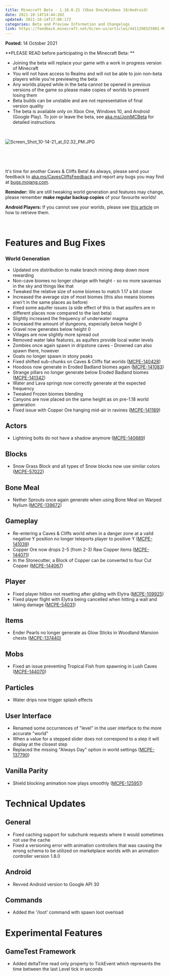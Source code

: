 ```yaml
---
title: Minecraft Beta - 1.18.0.21 (Xbox One/Windows 10/Android)
date: 2021-10-14T14:44:20Z
updated: 2021-10-14T17:08:17Z
categories: Beta and Preview Information and Changelogs
link: https://feedback.minecraft.net/hc/en-us/articles/4411290325901-Minecraft-Beta-1-18-0-21-Xbox-One-Windows-10-Android
---
```


**Posted:** 14 October 2021

**PLEASE READ before participating in the Minecraft Beta: **

- Joining the beta will replace your game with a work in progress version of Minecraft 
- You will not have access to Realms and will not be able to join non-beta players while you're previewing the beta
- Any worlds played while in the beta cannot be opened in previous versions of the game so please make copies of worlds to prevent losing them 
- Beta builds can be unstable and are not representative of final version quality 
- The beta is available only on Xbox One, Windows 10, and Android (Google Play). To join or leave the beta, see [aka.ms/JoinMCBeta](https://aka.ms/JoinMCBeta) for detailed instructions

 

![Screen_Shot_10-14-21_at_02.32_PM.JPG](https://feedback.minecraft.net/hc/article_attachments/4411290305037/Screen_Shot_10-14-21_at_02.32_PM.JPG)

 

 

It's time for another Caves & Cliffs Beta! As always, please send your feedback to [aka.ms/CavesCliffsFeedback](http://aka.ms/CavesCliffsFeedback) and report any bugs you may find at [bugs.mojang.com](http://bugs.mojang.com/).

**Reminder:** We are still tweaking world generation and features may change, please remember **make regular backup copies** of your favourite worlds!

**Android Players:** If you cannot see your worlds, please see [this article](../../help/Minecraft-Bedrock-Edition-Technical/Minecraft-Bedrock-Edition-Worlds-Lost-When-Using-External-Storage-on-Android-Devices.md) on how to retrieve them.

 

# **Features and Bug Fixes**

### **World Generation**

- Updated ore distribution to make branch mining deep down more rewarding
- Non-cave biomes no longer change with height - so no more savannas in the sky and things like that
- Tweaked the relative size of some biomes to match 1.17 a bit closer
- Increased the average size of most biomes (this also means biomes aren't in the same places as before)
- Fixed some aquifer issues (a side effect of this is that aquifers are in different places now compared to the last beta)
- Slightly increased the frequency of underwater magma
- Increased the amount of dungeons, especially below height 0
- Gravel now generates below height 0
- Villages are now slightly more spread out
- Removed water lake features, as aquifers provide local water levels
- Zombies once again spawn in dripstone caves - Drowned can also spawn there, however
- Goats no longer spawn in stony peaks ​
- Fixed shifted sub-chunks on Caves & Cliffs flat worlds ([MCPE-140428](https://bugs.mojang.com/browse/MCPE-140428))
- Hoodoos now generate in Eroded Badland biomes again ([MCPE-141083](https://bugs.mojang.com/browse/MCPE-141083))
- Strange pillars no longer generate below Eroded Badland biomes ([MCPE-141342](https://bugs.mojang.com/browse/MCPE-141342))
- Water and Lava springs now correctly generate at the expected frequency
- Tweaked Frozen biomes blending
- Canyons are now placed on the same height as on pre-1.18 world generation
- Fixed issue with Copper Ore hanging mid-air in ravines ([MCPE-141189](https://bugs.mojang.com/browse/MCPE-141189))

## **Actors**

- Lightning bolts do not have a shadow anymore ([MCPE-140689](https://bugs.mojang.com/browse/MCPE-140689))

## **Blocks**

- Snow Grass Block and all types of Snow blocks now use similar colors ([MCPE-57022](https://bugs.mojang.com/browse/MCPE-57022))

## **Bone Meal**

- Nether Sprouts once again generate when using Bone Meal on Warped Nylium ([MCPE-139672](https://bugs.mojang.com/browse/MCPE-139672))

## **Gameplay**

- Re-entering a Caves & Cliffs world when in a danger zone at a valid negative Y position no longer teleports player to positive Y ([MCPE-141039](https://bugs.mojang.com/browse/MCPE-141039))
- Copper Ore now drops 2-5 (from 2-3) Raw Copper items ([MCPE-144071](https://bugs.mojang.com/browse/MCPE-144071))
- In the Stonecutter, a Block of Copper can be converted to four Cut Copper ([MCPE-144067](https://bugs.mojang.com/browse/MCPE-144067))

## **Player**

- Fixed player hitbox not resetting after gliding with Elytra ([MCPE-109925](https://bugs.mojang.com/browse/MCPE-109925))
- Fixed player flight with Elytra being cancelled when hitting a wall and taking damage ([MCPE-54031](https://bugs.mojang.com/browse/MCPE-54031))

## **Items**

- Ender Pearls no longer generate as Glow Sticks in Woodland Mansion chests ([MCPE-137440)](https://bugs.mojang.com/browse/MCPE-137440)

## **Mobs**

- Fixed an issue preventing Tropical Fish from spawning in Lush Caves ([MCPE-144070](https://bugs.mojang.com/browse/MCPE-144070))

## **Particles**

- Water drips now trigger splash effects

## **User Interface**

- Renamed some occurrences of "level" in the user interface to the more accurate "world"
- When a value for a stepped slider does not correspond to a step it will display at the closest step
- Replaced the missing "Always Day" option in world settings ([MCPE-137790](https://bugs.mojang.com/browse/MCPE-137790))  
    

## **Vanilla Parity**

- Shield blocking animation now plays smoothly ([MCPE-125951](https://bugs.mojang.com/browse/MCPE-125951))

# **Technical Updates**

## **General**

- Fixed caching support for subchunk requests where it would sometimes not use the cache
- Fixed a versioning error with animation controllers that was causing the wrong schema to be utilized on marketplace worlds with an animation controller version 1.8.0

## **Android**

- Revved Android version to Google API 30

## **Commands**

- Added the '/loot' command with spawn loot overload

# **Experimental Features**

## **GameTest Framework**

- Added deltaTime read only property to TickEvent which represents the time between the last Level tick in seconds
